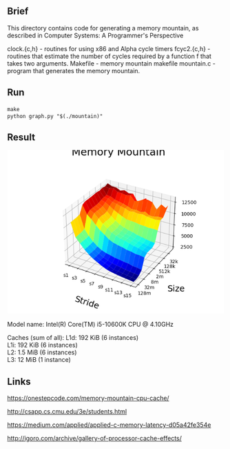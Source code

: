 ## Brief
This directory contains code for generating a memory mountain, as
described in Computer Systems: A Programmer's Perspective 

clock.{c,h}	- routines for using x86 and Alpha cycle timers
fcyc2.{c,h}	- routines that estimate the number of cycles required 
                  by a function f that takes two arguments.
Makefile	- memory mountain makefile
mountain.c	- program that generates the memory mountain.

## Run
```
make
python graph.py "$(./mountain)"
```

## Result
![Alt text](i5-10600k.png)

Model name: Intel(R) Core(TM) i5-10600K CPU @ 4.10GHz

Caches (sum of all):
    L1d: 192 KiB (6 instances)  
    L1i: 192 KiB (6 instances)  
    L2: 1.5 MiB (6 instances)  
    L3: 12 MiB (1 instance)  

## Links
https://onestepcode.com/memory-mountain-cpu-cache/

http://csapp.cs.cmu.edu/3e/students.html

https://medium.com/applied/applied-c-memory-latency-d05a42fe354e

http://igoro.com/archive/gallery-of-processor-cache-effects/
